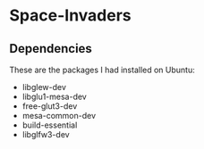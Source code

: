 # Space-Invaders

## Dependencies
These are the packages I had installed on Ubuntu:
* libglew-dev
* libglu1-mesa-dev
* free-glut3-dev
* mesa-common-dev
* build-essential
* libglfw3-dev